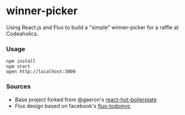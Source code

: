 winner-picker
=====================

Using React.js and Flux to build a "simple" winner-picker
for a raffle at Codeaholics.

### Usage

```
npm install
npm start
open http://localhost:3000
```

### Sources

* Base project forked from @gaeron's [react-hot-boilerplate](https://github.com/gaearon/react-hot-boilerplate)
* Flux design based on facebook's [flux-todomvc](https://github.com/facebook/flux/tree/f21c43e2864c62c8043df3d48b4540d3705c3d00/examples/flux-todomvc)
